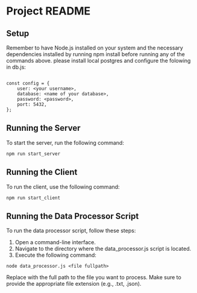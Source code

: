 # Project README
## Setup
Remember to have Node.js installed on your system and the necessary dependencies installed by running npm install before running any of the commands above.
please install local postgres and configure the folowing in db.js:
```shell

const config = {
    user: <your username>,
    database: <name of your database>,
    password: <password>,
    port: 5432,
};
```
## Running the Server
To start the server, run the following command:
```shell
npm run start_server
```
## Running the Client
To run the client, use the following command:
```shell
npm run start_client
```

## Running the Data Processor Script
To run the data processor script, follow these steps:

1. Open a command-line interface.
2. Navigate to the directory where the data_processor.js script is located.
3. Execute the following command:

```shell
node data_processor.js <file fullpath>
```
Replace <file fullpath> with the full path to the file you want to process. Make sure to provide the appropriate file extension (e.g., .txt, .json).
